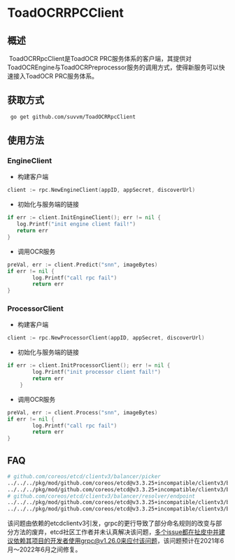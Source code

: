 # ToadOCRRPCClient

## 概述

​	ToadOCRRpcClient是ToadOCR PRC服务体系的客户端，其提供对ToadOCREngine与ToadOCRPreprocessor服务的调用方式，使得新服务可以快速接入ToadOCR PRC服务体系。

## 获取方式

```sh
 go get github.com/suvvm/ToadOCRRpcClient
```

## 使用方法

### EngineClient

- 构建客户端

```go
client := rpc.NewEngineClient(appID, appSecret, discoverUrl)
```

- 初始化与服务端的链接

```go
if err := client.InitEngineClient(); err != nil {
   log.Printf("init engine client fail!")
   return err
}
```

- 调用OCR服务

```go
preVal, err := client.Predict("snn", imageBytes)
if err != nil {
		log.Printf("call rpc fail")
		return err
}
```

### ProcessorClient

- 构建客户端

```go
client := rpc.NewProcessorClient(appID, appSecret, discoverUrl)
```

- 初始化与服务端的链接

```go
if err := client.InitProcessorClient(); err != nil {
		log.Printf("init processor client fail!")
		return err
	}
```

- 调用OCR服务

```go
preVal, err := client.Process("snn", imageBytes)
if err != nil {
		log.Printf("call rpc fail")
		return err
}
```

## FAQ

```sh
# github.com/coreos/etcd/clientv3/balancer/picker
../../../pkg/mod/github.com/coreos/etcd@v3.3.25+incompatible/clientv3/balancer/picker/err.go:37:44: undefined: balancer.PickOptions
../../../pkg/mod/github.com/coreos/etcd@v3.3.25+incompatible/clientv3/balancer/picker/roundrobin_balanced.go:55:54: undefined: balancer.PickOptions
# github.com/coreos/etcd/clientv3/balancer/resolver/endpoint
../../../pkg/mod/github.com/coreos/etcd@v3.3.25+incompatible/clientv3/balancer/resolver/endpoint/endpoint.go:114:78: undefined: resolver.BuildOption
../../../pkg/mod/github.com/coreos/etcd@v3.3.25+incompatible/clientv3/balancer/resolver/endpoint/endpoint.go:182:31: undefined: resolver.ResolveNowOption
```

​	该问题由依赖的etcdclientv3引发，grpc的更行导致了部分命名规则的改变与部分方法的废弃，etcd社区工作者并未认真解决该问题，多个issue都在扯皮中并建议依赖其项目的开发者使用grpc@v1.26.0来应付该问题，该问题预计在2021年6月～2022年6月之间修复。